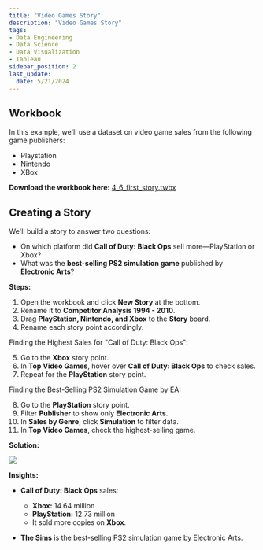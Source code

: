 ```yaml
---
title: "Video Games Story"
description: "Video Games Story"
tags: 
- Data Engineering
- Data Science
- Data Visualization
- Tableau
sidebar_position: 2
last_update:
  date: 5/21/2024
---
```




## Workbook 

In this example, we'll use a dataset on video game sales from the following game publishers:  

- Playstation
- Nintendo 
- XBox

**Download the workbook here:** [4_6_first_story.twbx](https://github.com/joseeden/joeden/tree/master/docs/022-Data-Engineering/051-Tableau/000-Sample-Datasets/001-Introduction-to-Tableau/Workbooks)  


## Creating a Story 

We'll build a story to answer two questions:  

- On which platform did **Call of Duty: Black Ops** sell more—PlayStation or Xbox?  
- What was the **best-selling PS2 simulation game** published by **Electronic Arts**?  

**Steps:**  

1. Open the workbook and click **New Story** at the bottom.  
2. Rename it to **Competitor Analysis 1994 - 2010**.  
3. Drag **PlayStation, Nintendo, and Xbox** to the **Story** board.  
4. Rename each story point accordingly.  

Finding the Highest Sales for "Call of Duty: Black Ops":

5. Go to the **Xbox** story point.  
6. In **Top Video Games**, hover over **Call of Duty: Black Ops** to check sales.  
7. Repeat for the **PlayStation** story point.  

Finding the Best-Selling PS2 Simulation Game by EA:

8. Go to the **PlayStation** story point.  
9. Filter **Publisher** to show only **Electronic Arts**.  
10. In **Sales by Genre**, click **Simulation** to filter data.  
11. In **Top Video Games**, check the highest-selling game.  


**Solution:**

<div class="img-center"> 

![](/gif/docs/snowflake-create-query-sampleee-31.gif)

</div>


**Insights:**  

- **Call of Duty: Black Ops** sales:  
  - **Xbox:** 14.64 million  
  - **PlayStation:** 12.73 million  
  - It sold more copies on **Xbox**.  

- **The Sims** is the best-selling PS2 simulation game by Electronic Arts.
